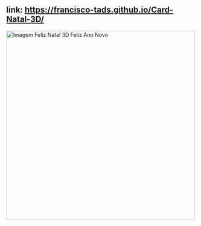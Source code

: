 ## link: https://francisco-tads.github.io/Card-Natal-3D/

<img src="feliz-natal-gif.gif" alt="Imagem Feliz Natal 3D Feliz Ano Novo" height="500"></img>
